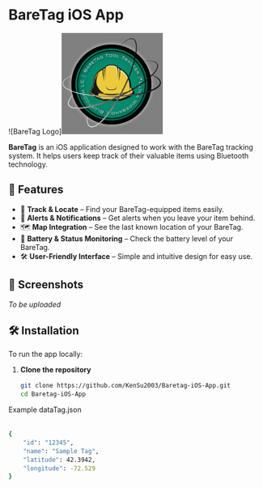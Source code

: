 
# BareTag iOS App  

![BareTag Logo]<img src="https://github.com/KenSu2003/Baretag-iOS-App/blob/main/Baretag%20iOS%20App/Assets.xcassets/AppIcon.appiconset/Screenshot%202024-12-01%20155244.png" width="200" height="200">

**BareTag** is an iOS application designed to work with the BareTag tracking system. It helps users keep track of their valuable items using Bluetooth technology.  

## 🚀 Features  

- 📍 **Track & Locate** – Find your BareTag-equipped items easily.  
- 🔔 **Alerts & Notifications** – Get alerts when you leave your item behind.  
- 🗺 **Map Integration** – See the last known location of your BareTag.  
- 🔋 **Battery & Status Monitoring** – Check the battery level of your BareTag.  
- 🛠 **User-Friendly Interface** – Simple and intuitive design for easy use.  

## 📱 Screenshots  

*To be uploaded*

## 🛠 Installation  

To run the app locally:  

1. **Clone the repository**  
   ```sh
   git clone https://github.com/KenSu2003/Baretag-iOS-App.git
   cd Baretag-iOS-App
   ```





Example dataTag.json

```bash

{
    "id": "12345",
    "name": "Sample Tag",
    "latitude": 42.3942,
    "longitude": -72.529
}
```
